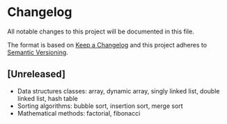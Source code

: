 # Changelog

All notable changes to this project will be documented in this file.

The format is based on [Keep a Changelog](http://keepachangelog.com/en/1.0.0/)
and this project adheres to [Semantic Versioning](http://semver.org/spec/v2.0.0.html).

## [Unreleased]

- Data structures classes: array, dynamic array, singly linked list, double linked list, hash table
- Sorting algorithms: bubble sort, insertion sort, merge sort
- Mathematical methods: factorial, fibonacci
